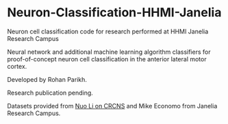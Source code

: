 # Neuron-Classification-HHMI-Janelia
Neuron cell classification code for research performed at HHMI Janelia Research Campus

Neural network and additional machine learning algorithm classifiers for proof-of-concept neuron cell classification in the anterior lateral motor cortex.

Developed by Rohan Parikh.

Research publication pending.

Datasets provided from [Nuo Li on CRCNS](https://crcns.org/data-sets/motor-cortex/alm-1) and Mike Economo from Janelia Research Campus.
